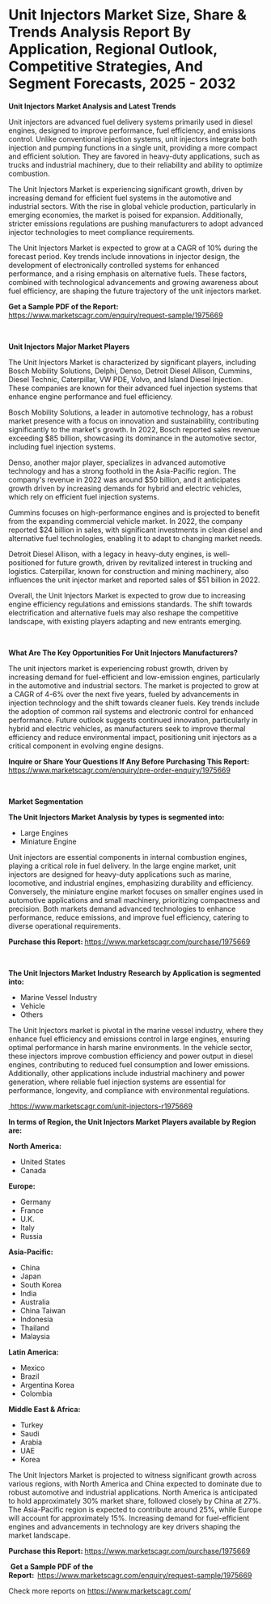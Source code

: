 <p><h1>Unit Injectors Market Size, Share & Trends Analysis Report By Application, Regional Outlook, Competitive Strategies, And Segment Forecasts, 2025 - 2032</h1></p><p><strong>Unit Injectors Market Analysis and Latest Trends</strong></p>
<p><p>Unit injectors are advanced fuel delivery systems primarily used in diesel engines, designed to improve performance, fuel efficiency, and emissions control. Unlike conventional injection systems, unit injectors integrate both injection and pumping functions in a single unit, providing a more compact and efficient solution. They are favored in heavy-duty applications, such as trucks and industrial machinery, due to their reliability and ability to optimize combustion.</p><p>The Unit Injectors Market is experiencing significant growth, driven by increasing demand for efficient fuel systems in the automotive and industrial sectors. With the rise in global vehicle production, particularly in emerging economies, the market is poised for expansion. Additionally, stricter emissions regulations are pushing manufacturers to adopt advanced injector technologies to meet compliance requirements.</p><p>The Unit Injectors Market is expected to grow at a CAGR of 10% during the forecast period. Key trends include innovations in injector design, the development of electronically controlled systems for enhanced performance, and a rising emphasis on alternative fuels. These factors, combined with technological advancements and growing awareness about fuel efficiency, are shaping the future trajectory of the unit injectors market.</p></p>
<p><strong>Get a Sample PDF of the Report:&nbsp;</strong> <a href="https://www.marketscagr.com/enquiry/request-sample/1975669?utm_campaign=3019&utm_medium=2&utm_source=Github&utm_content=ia&utm_term=10042025&utm_id=unit-injectors">https://www.marketscagr.com/enquiry/request-sample/1975669</a></p>
<p>&nbsp;</p>
<p><strong>Unit Injectors Major Market Players</strong></p>
<p><p>The Unit Injectors Market is characterized by significant players, including Bosch Mobility Solutions, Delphi, Denso, Detroit Diesel Allison, Cummins, Diesel Technic, Caterpillar, VW PDE, Volvo, and Island Diesel Injection. These companies are known for their advanced fuel injection systems that enhance engine performance and fuel efficiency.</p><p>Bosch Mobility Solutions, a leader in automotive technology, has a robust market presence with a focus on innovation and sustainability, contributing significantly to the market's growth. In 2022, Bosch reported sales revenue exceeding $85 billion, showcasing its dominance in the automotive sector, including fuel injection systems.</p><p>Denso, another major player, specializes in advanced automotive technology and has a strong foothold in the Asia-Pacific region. The company's revenue in 2022 was around $50 billion, and it anticipates growth driven by increasing demands for hybrid and electric vehicles, which rely on efficient fuel injection systems.</p><p>Cummins focuses on high-performance engines and is projected to benefit from the expanding commercial vehicle market. In 2022, the company reported $24 billion in sales, with significant investments in clean diesel and alternative fuel technologies, enabling it to adapt to changing market needs.</p><p>Detroit Diesel Allison, with a legacy in heavy-duty engines, is well-positioned for future growth, driven by revitalized interest in trucking and logistics. Caterpillar, known for construction and mining machinery, also influences the unit injector market and reported sales of $51 billion in 2022.</p><p>Overall, the Unit Injectors Market is expected to grow due to increasing engine efficiency regulations and emissions standards. The shift towards electrification and alternative fuels may also reshape the competitive landscape, with existing players adapting and new entrants emerging.</p></p>
<p>&nbsp;</p>
<p><strong>What Are The Key Opportunities For Unit Injectors Manufacturers?</strong></p>
<p><p>The unit injectors market is experiencing robust growth, driven by increasing demand for fuel-efficient and low-emission engines, particularly in the automotive and industrial sectors. The market is projected to grow at a CAGR of 4-6% over the next five years, fueled by advancements in injection technology and the shift towards cleaner fuels. Key trends include the adoption of common rail systems and electronic control for enhanced performance. Future outlook suggests continued innovation, particularly in hybrid and electric vehicles, as manufacturers seek to improve thermal efficiency and reduce environmental impact, positioning unit injectors as a critical component in evolving engine designs.</p></p>
<p><strong>Inquire or Share Your Questions If Any Before Purchasing This Report:</strong> <a href="https://www.marketscagr.com/enquiry/pre-order-enquiry/1975669?utm_campaign=3019&utm_medium=2&utm_source=Github&utm_content=ia&utm_term=10042025&utm_id=unit-injectors">https://www.marketscagr.com/enquiry/pre-order-enquiry/1975669</a></p>
<p>&nbsp;</p>
<p><strong>Market Segmentation</strong></p>
<p><strong>The Unit Injectors Market Analysis by types is segmented into:</strong></p>
<p><ul><li>Large Engines</li><li>Miniature Engine</li></ul></p>
<p><p>Unit injectors are essential components in internal combustion engines, playing a critical role in fuel delivery. In the large engine market, unit injectors are designed for heavy-duty applications such as marine, locomotive, and industrial engines, emphasizing durability and efficiency. Conversely, the miniature engine market focuses on smaller engines used in automotive applications and small machinery, prioritizing compactness and precision. Both markets demand advanced technologies to enhance performance, reduce emissions, and improve fuel efficiency, catering to diverse operational requirements.</p></p>
<p><strong>Purchase this Report:&nbsp;</strong><a href="https://www.marketscagr.com/purchase/1975669?utm_campaign=3019&utm_medium=2&utm_source=Github&utm_content=ia&utm_term=10042025&utm_id=unit-injectors">https://www.marketscagr.com/purchase/1975669</a></p>
<p>&nbsp;</p>
<p><strong>The Unit Injectors Market Industry Research by Application is segmented into:</strong></p>
<p><ul><li>Marine Vessel Industry</li><li>Vehicle</li><li>Others</li></ul></p>
<p><p>The Unit Injectors market is pivotal in the marine vessel industry, where they enhance fuel efficiency and emissions control in large engines, ensuring optimal performance in harsh marine environments. In the vehicle sector, these injectors improve combustion efficiency and power output in diesel engines, contributing to reduced fuel consumption and lower emissions. Additionally, other applications include industrial machinery and power generation, where reliable fuel injection systems are essential for performance, longevity, and compliance with environmental regulations.</p></p>
<p><a href="https://www.marketscagr.com/unit-injectors-r1975669?utm_campaign=3019&utm_medium=2&utm_source=Github&utm_content=ia&utm_term=10042025&utm_id=unit-injectors">&nbsp;https://www.marketscagr.com/unit-injectors-r1975669</a></p>
<p><strong>In terms of Region, the Unit Injectors Market Players available by Region are:</strong></p>
<p>
    <p> <strong> North America: </strong>
        <ul>
            <li>United States</li>
            <li>Canada</li>
        </ul>
        </p> 
    <p> <strong> Europe: </strong>
        <ul>
            <li>Germany</li>
            <li>France</li>
            <li>U.K.</li>
            <li>Italy</li>
            <li>Russia</li>
        </ul>
        </p> 
    <p> <strong> Asia-Pacific: </strong>
        <ul>
            <li>China</li>
            <li>Japan</li>
            <li>South Korea</li>
            <li>India</li>
            <li>Australia</li>
            <li>China Taiwan</li>
            <li>Indonesia</li>
            <li>Thailand</li>
            <li>Malaysia</li>
        </ul>
        </p> 
    <p> <strong> Latin America: </strong>
        <ul>
            <li>Mexico</li>
            <li>Brazil</li>
            <li>Argentina Korea</li>
            <li>Colombia</li>
        </ul>
        </p> 
    <p> <strong> Middle East & Africa: </strong>
        <ul>
            <li>Turkey</li>
            <li>Saudi</li>
            <li>Arabia</li>
            <li>UAE</li>
            <li>Korea</li>
        </ul>
    </p>
    </p>
<p><p>The Unit Injectors Market is projected to witness significant growth across various regions, with North America and China expected to dominate due to robust automotive and industrial applications. North America is anticipated to hold approximately 30% market share, followed closely by China at 27%. The Asia-Pacific region is expected to contribute around 25%, while Europe will account for approximately 15%. Increasing demand for fuel-efficient engines and advancements in technology are key drivers shaping the market landscape.</p></p>
<p><strong>Purchase this Report: </strong><a href="https://www.marketscagr.com/purchase/1975669?utm_campaign=3019&utm_medium=2&utm_source=Github&utm_content=ia&utm_term=10042025&utm_id=unit-injectors">https://www.marketscagr.com/purchase/1975669</a></p>
<p>&nbsp;<strong>Get a Sample PDF of the Report:&nbsp;&nbsp;</strong><a href="https://www.marketscagr.com/enquiry/request-sample/1975669?utm_campaign=3019&utm_medium=2&utm_source=Github&utm_content=ia&utm_term=10042025&utm_id=unit-injectors">https://www.marketscagr.com/enquiry/request-sample/1975669</a></p>
<p><strong></strong></p>
<p>Check more reports on <a href="https://www.marketscagr.com/?utm_campaign=3019&utm_medium=2&utm_source=Github&utm_content=ia&utm_term=10042025&utm_id=unit-injectors">https://www.marketscagr.com/</a></p>